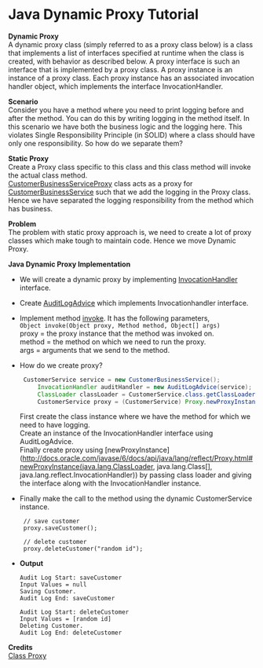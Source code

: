 # Java Dynamic Proxy Tutorial

**Dynamic Proxy** <br />
  A dynamic proxy class (simply referred to as a proxy class below) is a class that implements a list of interfaces specified at runtime when the class is created, with behavior as described below. A proxy interface is such an interface that is implemented by a proxy class. A proxy instance is an instance of a proxy class. Each proxy instance has an associated invocation handler object, which implements the interface InvocationHandler.
  
**Scenario** <br />
  Consider you have a method where you need to print logging before and after the method. You can do this by writing logging in the method itself.
  In this scenario we have both the business logic and the logging here. This violates Single Responsibility Principle (in SOLID) where a class should have only one responsibility.
  So how do we separate them?
  
**Static Proxy** <br />
  Create a Proxy class specific to this class and this class method will invoke the actual class method. <br />
  [CustomerBusinessServiceProxy](https://github.com/Amarnath510/JavaDynamicProxyDemo/blob/master/src/com/dynamicproxy/CustomerBusinessServiceProxy.java) class acts as a proxy for 
  [CustomerBusinessService](https://github.com/Amarnath510/JavaDynamicProxyDemo/blob/master/src/com/dynamicproxy/CustomerBusinessService.java) such that
  we add the logging in the Proxy class. Hence we have separated the logging responsibility from the method which has business.
  
**Problem** <br />
  The problem with static proxy approach is, we need to create a lot of proxy classes which make tough to maintain code.
  Hence we move Dynamic Proxy.
  
**Java Dynamic Proxy Implementation**
  - We will create a dynamic proxy by implementing [InvocationHandler](https://docs.oracle.com/javase/7/docs/api/java/lang/reflect/InvocationHandler.html) interface.
  - Create [AuditLogAdvice](https://github.com/Amarnath510/JavaDynamicProxyDemo/blob/master/src/com/dynamicproxy/AuditLogAdvice.java) which implements Invocationhandler interface.
  - Implement method [invoke](https://docs.oracle.com/javase/7/docs/api/java/lang/reflect/InvocationHandler.html#invoke(java.lang.Object,%20java.lang.reflect.Method,%20java.lang.Object[])).
    It has the following parameters, <br />
    ```Object invoke(Object proxy, Method method, Object[] args)``` <br />
    proxy = the proxy instance that the method was invoked on. <br />
    method = the method on which we need to run the proxy. <br />
    args = arguments that we send to the method.
  - How do we create proxy?
  
    ```java
     CustomerService service = new CustomerBusinessService();
		 InvocationHandler auditHandler = new AuditLogAdvice(service);
		 ClassLoader classLoader = CustomerService.class.getClassLoader();
		 CustomerService proxy = (CustomerService) Proxy.newProxyInstance(classLoader, new Class[] {CustomerService.class}, auditHandler);
    ```
  
    First create the class instance where we have the method for which we need to have logging. <br />
    Create an instance of the InvocationHandler interface using AuditLogAdvice. <br />
    Finally create proxy using [newProxyInstance](http://docs.oracle.com/javase/6/docs/api/java/lang/reflect/Proxy.html#newProxyInstance(java.lang.ClassLoader, java.lang.Class[], java.lang.reflect.InvocationHandler)) by passing class loader 
    and giving the interface along with the InvocationHandler instance.
  - Finally make the call to the method using the dynamic CustomerService instance.
   
     ```
      // save customer
      proxy.saveCustomer();
      
      // delete customer
      proxy.deleteCustomer("random id");
     ```

  - **Output**

    ```
    Audit Log Start: saveCustomer
    Input Values = null
    Saving Customer.
    Audit Log End: saveCustomer

    Audit Log Start: deleteCustomer
    Input Values = [random id]
    Deleting Customer.
    Audit Log End: deleteCustomer
    ```


**Credits** <br />
 [Class Proxy](http://docs.oracle.com/javase/6/docs/api/java/lang/reflect/Proxy.html)
